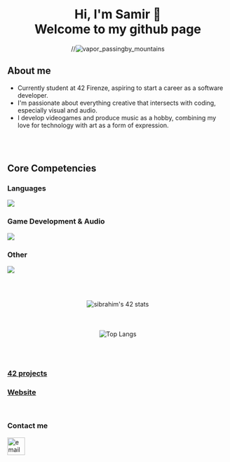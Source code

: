 <div align="center">
<h1 align="center">Hi, I'm Samir 👋 <br>Welcome to my github page </h1>

//![vapor_passingby_mountains](https://github.com/sidev86/sidev86/assets/84662823/044c264e-26ae-40a7-8d6d-e6cafddd678d)
</div>
<h2>About me</h2>
<ul>
  <li>Currently student at 42 Firenze, aspiring to start a career as a software developer.</li>
  <li>I'm passionate about everything creative that intersects with coding, especially visual and audio.</li>
  <li>I develop videogames and produce music as a hobby, combining my love for technology with art as a form of expression.</li>
</ul>

<br><br>
<h2>Core Competencies</h2>
<h3>Languages</h3>
<p align="left">
  <a href="https://skillicons.dev">
    <img src="https://skillicons.dev/icons?i=c,cpp,cs,py" />
  </a>
</p>
<h3>Game Development & Audio</h3>
<p align="left">
  <a href="https://skillicons.dev">
    <img src="https://skillicons.dev/icons?i=unity,godot,ableton" />
  </a>
</p>
<h3>Other</h3>
<p align="left">
  <a href="https://skillicons.dev">
    <img src="https://skillicons.dev/icons?i=vim,vscode,git,bash,linux,docker" />
  </a>
</p>

<br><div align="center"><br>
<img src="https://badge.mediaplus.ma/starryblue/sibrahim?1337Badge=off&UM6P=off" alt="sibrahim's 42 stats" />
<br><br><br><br>
![Top Langs](https://github-readme-stats.vercel.app/api/top-langs/?username=sidev86&langs_count=8&theme=dracula)
</div>
<br><br>


<h3 align="left"><a href="https://github.com/sidev86/42projects">42 projects</a></h3>
<h3 align="left"><a href="https://sidev86.github.io/html-mywebsite">Website</a></h3>


<br>
<h3 align="left">Contact me</h3>
<p align="left">


<a href="mailto:samir.ibrahim@outlook.it">
  <img src="https://img.icons8.com/ios-filled/50/377cf6/new-post.png" alt="email icon" height="40" width="40"/>
</a>

